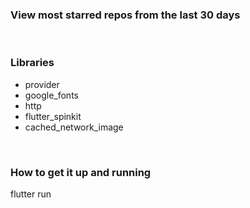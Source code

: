 ### View most starred repos from the last 30 days

<br>

### Libraries
- provider
- google_fonts
- http
- flutter_spinkit
- cached_network_image

<br>

### How to get it up and running
flutter run

